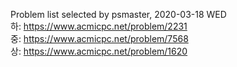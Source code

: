 Problem list selected by psmaster, 2020-03-18 WED\
하: https://www.acmicpc.net/problem/2231 \
중: https://www.acmicpc.net/problem/7568 \
상: https://www.acmicpc.net/problem/1620 
